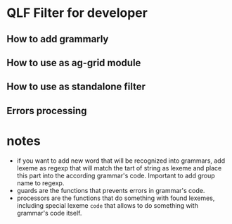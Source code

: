 # QLF Filter for developer

## How to add grammarly
## How to use as ag-grid module
## How to use as standalone filter
## Errors processing


# notes

- if you want to add new word that will be recognized into grammars, add lexeme as regexp that will match the tart of string as lexeme and place this part into the according grammar's code. Important to add group name to regexp.
- guards are the functions that prevents errors in grammar's code.
- processors are the functions that do something with found lexemes, including special lexeme `code` that allows to do something with grammar's code itself.